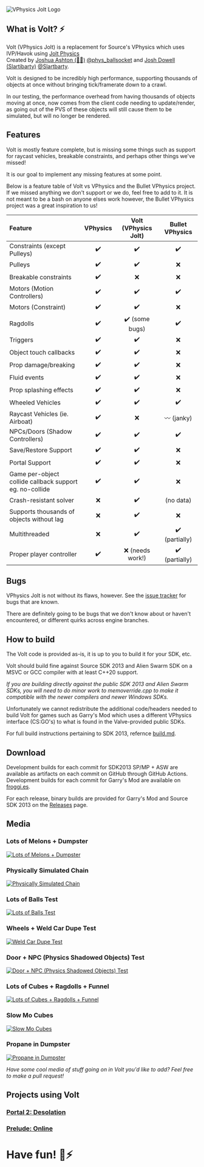 ![VPhysics Jolt Logo](assets/cube_base_nobg.png "VPhysics Jolt")

## What is Volt? ⚡

Volt (VPhysics Jolt) is a replacement for Source's VPhysics which uses IVP/Havok using [Jolt Physics](https://github.com/jrouwe/JoltPhysics/)<br>
Created by [Joshua Ashton (🐸✨)](https://github.com/Joshua-Ashton) [@phys_ballsocket](https://twitter.com/phys_ballsocket) and [Josh Dowell (Slartibarty)](https://github.com/Slartibarty) [@Slartbarty](https://twitter.com/Slartbarty).

Volt is designed to be incredibly high performance, supporting thousands of objects at once without bringing tick/framerate down to a crawl.

In our testing, the performance overhead from having thousands of objects moving at once, now comes from the client code needing to update/render, as going out of the PVS of these objects will still cause them to be simulated, but will no longer be rendered.

## Features

Volt is mostly feature complete, but is missing some things such as support for raycast vehicles, breakable constraints, and perhaps other things we've missed!

It is our goal to implement any missing features at some point.

Below is a feature table of Volt vs VPhysics and the Bullet VPhysics project.
If we missed anything we don't support or we do, feel free to add to it.
It is not meant to be a bash on anyone elses work however, the Bullet VPhysics project was a great inspiration to us!

| Feature       | VPhysics | Volt (VPhysics Jolt) | Bullet VPhysics |
|:--------------|:--------:|:-------------:|:---------------:|
| Constraints (except Pulleys)                                  | ✔️ | ✔️ | ✔️ |
| Pulleys                                                       | ✔️ | ✔️ | ❌ |
| Breakable constraints                                         | ✔️ | ❌ | ❌ |
| Motors (Motion Controllers)                                   | ✔️ | ✔️ | ✔️ |
| Motors (Constraint)                                           | ✔️ | ✔️ | ❌ |
| Ragdolls                                                      | ✔️ | ✔️ (some bugs) | ✔️ |
| Triggers                                                      | ✔️ | ✔️ | ❌ |
| Object touch callbacks                                        | ✔️ | ✔️ | ❌ |
| Prop damage/breaking                                          | ✔️ | ✔️ | ❌ |
| Fluid events                                                  | ✔️ | ✔️ | ❌ |
| Prop splashing effects                                        | ✔️ | ✔️ | ❌ |
| Wheeled Vehicles                                              | ✔️ | ✔️ | ✔️ |
| Raycast Vehicles (ie. Airboat)                                | ✔️ | ❌ | 〰️ (janky) |
| NPCs/Doors (Shadow Controllers)                               | ✔️ | ✔️ | ✔️ |
| Save/Restore Support                                          | ✔️ | ✔️ | ❌ |
| Portal Support                                                | ✔️ | ✔️ | ❌ |
| Game per-object collide callback support<br>eg. no-collide    | ✔️ | ✔️ | ❌ |
| Crash-resistant solver                                        | ❌ | ✔️ | (no data) |
| Supports thousands of objects without lag                     | ❌ | ✔️ | ❌ |
| Multithreaded                                                 | ❌ | ✔️ | ✔️ (partially) |
| Proper player controller                                      | ✔️ | ❌ (needs work!) | ✔️ (partially) |

## Bugs

VPhysics Jolt is not without its flaws, however. See the [issue tracker](https://github.com/Joshua-Ashton/VPhysics-Jolt/issues) for bugs that are known.

There are definitely going to be bugs that we don't know about or haven't encountered, or different quirks across engine branches.

## How to build

The Volt code is provided as-is, it is up to you to build it for your SDK, etc.

Volt should build fine against Source SDK 2013 and Alien Swarm SDK on a MSVC or GCC compiler with at least C++20 support.

*If you are building directly against the public SDK 2013 and Alien Swarm SDKs, you will need to do minor work to memoverride.cpp to make it compatible with the newer compilers and newer Windows SDKs.*

Unfortunately we cannot redistribute the additional code/headers needed to build Volt for games such as Garry's Mod which uses a different VPhysics interface (CS:GO's) to what is found in the Valve-provided public SDKs.

For full build instructions pertaining to SDK 2013, refernce [build.md](/build.md).

## Download

Development builds for each commit for SDK2013 SP/MP + ASW are available as artifacts on each commit on GitHub through GitHub Actions.</br>
Development builds for each commit for Garry's Mod are available on [froggi.es](https://git.froggi.es/joshua/vphysics_jolt_gmod_builds).

For each release, binary builds are provided for Garry's Mod and Source SDK 2013 on the [Releases](https://github.com/Joshua-Ashton/VPhysics-Jolt/releases/) page.

## Media

### Lots of Melons + Dumpster
[![Lots of Melons + Dumpster](https://img.youtube.com/vi/gPDQkmfQCsc/0.jpg)](https://www.youtube.com/watch?v=gPDQkmfQCsc "Lots of Melons + Dumpster")

### Physically Simulated Chain
[![Physically Simulated Chain](https://img.youtube.com/vi/tVmQTmbSJM0/0.jpg)](https://www.youtube.com/watch?v=tVmQTmbSJM0 "Physically Simulated Chain")

### Lots of Balls Test
[![Lots of Balls Test](https://img.youtube.com/vi/tYfiTyRtmz8/0.jpg)](https://www.youtube.com/watch?v=tYfiTyRtmz8 "Lots of Balls Test")

### Wheels + Weld Car Dupe Test
[![Weld Car Dupe Test](https://img.youtube.com/vi/5_QbbXbIrg8/0.jpg)](https://www.youtube.com/watch?v=5_QbbXbIrg8 "Weld Car Dupe Test")

### Door + NPC (Physics Shadowed Objects) Test
[![Door + NPC (Physics Shadowed Objects) Test](https://img.youtube.com/vi/SdEj7HTuJmU/0.jpg)](https://www.youtube.com/watch?v=SdEj7HTuJmU "Door + NPC (Physics Shadowed Objects) Test")

### Lots of Cubes + Ragdolls + Funnel
[![Lots of Cubes + Ragdolls + Funnel](https://img.youtube.com/vi/CLVnSwg33Dk/0.jpg)](https://www.youtube.com/watch?v=CLVnSwg33Dk "Lots of Cubes + Ragdolls + Funnel")

### Slow Mo Cubes
[![Slow Mo Cubes](https://img.youtube.com/vi/GzW_4bufwEk/0.jpg)](https://www.youtube.com/watch?v=GzW_4bufwEk "Slow Mo Cubes")

### Propane in Dumpster
[![Propane in Dumpster](https://img.youtube.com/vi/10vvRJVHGQc/0.jpg)](https://www.youtube.com/watch?v=10vvRJVHGQc "Propane in Dumpster")

*Have some cool media of stuff going on in Volt you'd like to add? Feel free to make a pull request!*

## Projects using Volt

### [Portal 2: Desolation](https://emberspark.games/desolation/)

### [Prelude: Online](https://prelude.online/)

# Have fun! 🐸⚡
